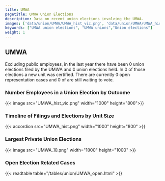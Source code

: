 ```yaml
---
title: UMWA
pagetitle: UMWA Union Elections
description: Data on recent union elections involving the UMWA.
images: ['data/union/UMWA/UMWA_hist_vic.png', 'data/union/UMWA/UMWA_hist_size.png', 'data/union/UMWA/UMWA_10.png']
keywords: ["UMWA union elections", "UMWA unions","Union elections"]
weight: 1
---
```

##  UMWA

Excluding public employees, in the last year there have been 0 union elections filed by the UMWA and 0 union elections held. In 0 of those elections a new unit was certified. There are currently 0 open representation cases and 0 of are still waiting to vote.

### Number Employees in a Union Election by Outcome
{{< image src="UMWA_hist_vic.png" width="1000" height="800">}}

### Timeline of Filings and Elections by Unit Size
{{< accordion src="UMWA_hist.png" width="1000" height="800" >}}

### Largest Private Union Elections
{{< image src="UMWA_10.png" width="1000" height="1000"  >}}

### Open Election Related Cases
{{< readtable table="/tables/union/UMWA_open.html" >}}

